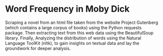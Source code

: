 # Word Frequency in Moby Dick
Scraping a novel from an html file taken from the website Project Gutenberg (which contains a large corpus of books) using the Python requests package. Then extracting text from this web data using the BeautifulSoup library. Finally, Analyzing the distribution of words using the Natural Language ToolKit (nltk), to gain insights on textual data and lay the groundwork for deeper analysis.
